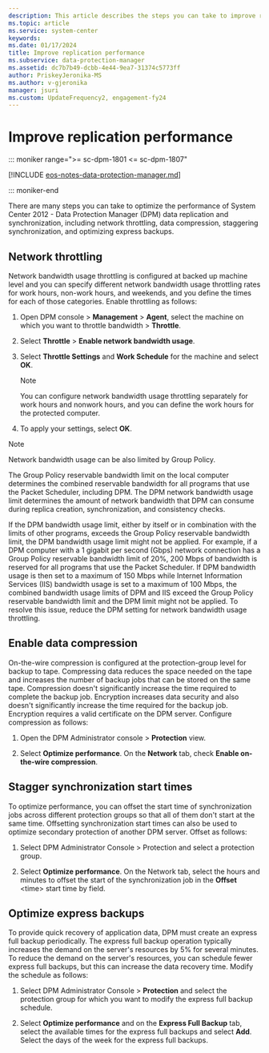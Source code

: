 ```yaml
---
description: This article describes the steps you can take to improve replication performance in DPM.
ms.topic: article
ms.service: system-center
keywords:
ms.date: 01/17/2024
title: Improve replication performance
ms.subservice: data-protection-manager
ms.assetid: dc7b7b49-dcbb-4e44-9ea7-31374c5773ff
author: PriskeyJeronika-MS
ms.author: v-gjeronika
manager: jsuri
ms.custom: UpdateFrequency2, engagement-fy24
---
```


# Improve replication performance

::: moniker range=">= sc-dpm-1801 <= sc-dpm-1807"

[!INCLUDE [eos-notes-data-protection-manager.md](../includes/eos-notes-data-protection-manager.md)]

::: moniker-end

There are many steps you can take to optimize the performance of System Center 2012 - Data Protection Manager (DPM) data replication and synchronization, including network throttling, data compression, staggering synchronization, and optimizing express backups.

## Network throttling

Network bandwidth usage throttling is configured at backed up machine level and you  can specify different network bandwidth usage throttling rates for work hours, non-work hours, and weekends, and you define the times for each of those categories. Enable throttling as follows:

1. Open DPM console > **Management** > **Agent**, select the machine on which you want to throttle bandwidth > **Throttle**.

2. Select **Throttle** > **Enable network bandwidth usage**.

3. Select **Throttle Settings** and **Work Schedule** for the machine and select **OK**.

    >[!NOTE]
    >You can configure network bandwidth usage throttling separately for work hours and nonwork hours, and you can define the work hours for the protected computer.

4. To apply your settings, select **OK**.

> [!NOTE]
> Network bandwidth usage can be also limited by Group Policy.

The Group Policy reservable bandwidth limit on the local computer determines the combined reservable bandwidth for all programs that use the Packet Scheduler, including DPM. The DPM network bandwidth usage limit determines the amount of network bandwidth that DPM can consume during replica creation, synchronization, and consistency checks.

If the DPM bandwidth usage limit, either by itself or in combination with the limits of other programs, exceeds the Group Policy reservable bandwidth limit, the DPM bandwidth usage limit might not be applied.
For example, if a DPM computer with a 1 gigabit per second (Gbps) network connection has a Group Policy reservable bandwidth limit of 20%, 200 Mbps of bandwidth is reserved for all programs that use the Packet Scheduler. If DPM bandwidth usage is then set to a maximum of 150 Mbps while Internet Information Services (IIS) bandwidth usage is set to a maximum of 100 Mbps, the combined bandwidth usage limits of DPM and IIS exceed the Group Policy reservable bandwidth limit and the DPM limit might not be applied. To resolve this issue, reduce the DPM setting for network bandwidth usage throttling.

## Enable data compression

On-the-wire compression is configured at the protection-group level for backup to tape. Compressing data reduces the space needed on the tape and increases the number of backup jobs that can be stored on the same tape. Compression doesn't significantly increase the time required to complete the backup job. Encryption increases data security and also doesn't significantly increase the time required for the backup job. Encryption requires a valid certificate on the DPM server. Configure compression as follows:

1. Open the DPM Administrator console > **Protection** view.

2. Select **Optimize performance**.
    On the **Network** tab, check **Enable on-the-wire compression**.

## Stagger synchronization start times

To optimize performance, you can offset the start time of synchronization jobs across different protection groups so that all of them don't start at the same time. Offsetting synchronization start times can also be used to optimize secondary protection of another DPM server. Offset as follows:

1. Select DPM Administrator Console > Protection and select a protection group.

2. Select **Optimize performance**. On the Network tab, select the hours and minutes to offset the start of the synchronization job in the **Offset** \<time\> start time by field.

## Optimize express backups

To provide quick recovery of application data, DPM must create an express full backup periodically. The express full backup operation typically increases the demand on the server's resources by 5% for several minutes. To reduce the demand on the server's resources, you can schedule fewer express full backups, but this can increase the data recovery time. Modify the schedule as follows:

1. Select  DPM Administrator Console > **Protection** and select the  protection group for which you want to modify the express full backup schedule.

2. Select **Optimize performance** and on the **Express Full Backup** tab, select the available times for the express full backups and select **Add**.
    Select the days of the week for the express full backups.
